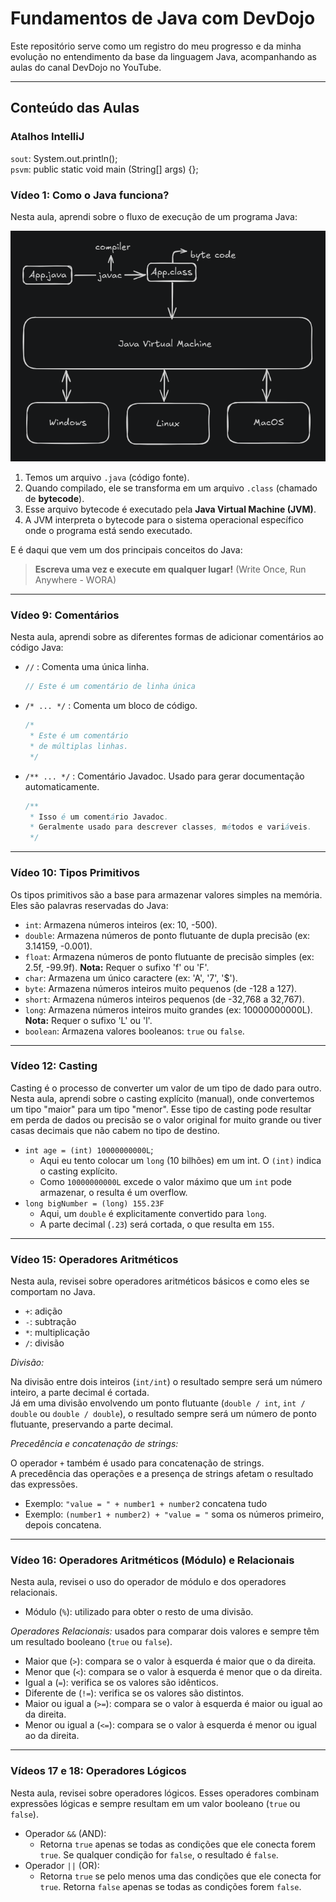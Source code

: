 # Fundamentos de Java com DevDojo

Este repositório serve como um registro do meu progresso e da minha evolução no entendimento da base da linguagem Java, acompanhando as aulas do canal DevDojo no YouTube.

---

## Conteúdo das Aulas

### Atalhos IntelliJ
`sout`: System.out.println();  
`psvm`: public static void main (String[] args) {};


### Vídeo 1: Como o Java funciona?

Nesta aula, aprendi sobre o fluxo de execução de um programa Java:

![Fluxo Java](images/fluxoJava.png)

1.  Temos um arquivo `.java` (código fonte).
2.  Quando compilado, ele se transforma em um arquivo `.class` (chamado de **bytecode**).
3.  Esse arquivo bytecode é executado pela **Java Virtual Machine (JVM)**.
4.  A JVM interpreta o bytecode para o sistema operacional específico onde o programa está sendo executado.

E é daqui que vem um dos principais conceitos do Java:

> **Escreva uma vez e execute em qualquer lugar!** (Write Once, Run Anywhere - WORA)

---

### Vídeo 9: Comentários

Nesta aula, aprendi sobre as diferentes formas de adicionar comentários ao código Java:

* `//` : Comenta uma única linha.

    ```java
    // Este é um comentário de linha única
    ```

* `/* ... */` : Comenta um bloco de código.

    ```java
    /*
     * Este é um comentário
     * de múltiplas linhas.
     */
    ```

* `/** ... */` : Comentário Javadoc. Usado para gerar documentação automaticamente.

    ```java
    /**
     * Isso é um comentário Javadoc.
     * Geralmente usado para descrever classes, métodos e variáveis.
     */
    ```

---

### Vídeo 10: Tipos Primitivos

Os tipos primitivos são a base para armazenar valores simples na memória. Eles são palavras reservadas do Java:

* `int`: Armazena números inteiros (ex: 10, -500).
* `double`: Armazena números de ponto flutuante de dupla precisão (ex: 3.14159, -0.001).
* `float`: Armazena números de ponto flutuante de precisão simples (ex: 2.5f, -99.9f). **Nota:** Requer o sufixo 'f' ou 'F'.
* `char`: Armazena um único caractere (ex: 'A', '7', '$').
* `byte`: Armazena números inteiros muito pequenos (de -128 a 127).
* `short`: Armazena números inteiros pequenos (de -32,768 a 32,767).
* `long`: Armazena números inteiros muito grandes (ex: 10000000000L). **Nota:** Requer o sufixo 'L' ou 'l'.
* `boolean`: Armazena valores booleanos: `true` ou `false`.

---

### Vídeo 12: Casting

Casting é o processo de converter um valor de um tipo de dado para outro.
Nesta aula, aprendi sobre o casting explícito (manual), onde convertemos um tipo "maior" para um tipo "menor". 
Esse tipo de casting pode resultar em perda de dados ou precisão se o valor original for muito grande ou tiver casas decimais que não cabem no tipo de destino.
* `int age = (int) 10000000000L`;
  * Aqui eu tento colocar um `long` (10 bilhões) em um int. O `(int)` indica o casting explícito.
  * Como `10000000000L` excede o valor máximo que um `int` pode armazenar, o resulta é um overflow.
* `long bigNumber = (long) 155.23F`
  * Aqui, um `double` é explicitamente convertido para `long`.
  * A parte decimal (`.23`) será cortada, o que resulta em `155`.

---

### Vídeo 15: Operadores Aritméticos
Nesta aula, revisei sobre operadores aritméticos básicos e como eles se comportam no Java.
* `+`: adição
* `-`: subtração
* `*`: multiplicação
* `/`: divisão

*Divisão:*

Na divisão entre dois inteiros (`int/int`) o resultado sempre será um número inteiro, a parte decimal é cortada.  
Já em uma divisão envolvendo um ponto flutuante (`double / int`, `int / double` ou `double / double`), o resultado sempre será um número de ponto flutuante, preservando a parte decimal.

*Precedência e concatenação de strings:*

O operador `+` também é usado para concatenação de strings.   
A precedência das operações e a presença de strings afetam o resultado das expressões.
* Exemplo: `"value = " + number1 + number2` concatena tudo
* Exemplo: `(number1 + number2) + "value = "` soma os números primeiro, depois concatena.

---
### Vídeo 16: Operadores Aritméticos (Módulo) e Relacionais

Nesta aula, revisei o uso do operador de módulo e dos operadores relacionais.
* Módulo (`%`): utilizado para obter o resto de uma divisão.

*Operadores Relacionais:* usados para comparar dois valores e sempre têm um resultado booleano (`true` ou `false`).
* Maior que (`>`): compara se o valor à esquerda é maior que o da direita.
* Menor que (`<`): compara se o valor à esquerda é menor que o da direita.
* Igual a (`=`): verifica se os valores são idênticos.
* Diferente de (`!=`): verifica se os valores são distintos.
* Maior ou igual a (`>=`): compara se o valor à esquerda é maior ou igual ao da direita.
* Menor ou igual a (`<=`): compara se o valor à esquerda é menor ou igual ao da direita.

---

### Vídeos 17 e 18: Operadores Lógicos
Nesta aula, revisei sobre operadores lógicos. Esses operadores combinam expressões lógicas e sempre resultam em um valor booleano (`true` ou `false`).

* Operador `&&` (AND):
  * Retorna `true` apenas se todas as condições que ele conecta forem `true`. Se qualquer condição for `false`, o resultado é `false`.
* Operador `||` (OR):
  * Retorna `true` se pelo menos uma das condições que ele conecta for `true`. Retorna `false` apenas se todas as condições forem `false`.
